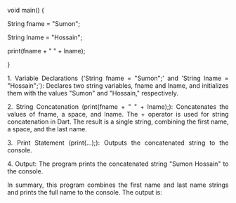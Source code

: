 void main() {

String fname = "Sumon";

String lname = "Hossain";

print(fname + " " + lname);

}

<p align="justify">
1. Variable Declarations ('String fname = "Sumon";' and 'String lname = "Hossain";'):
Declares two string variables, fname and lname, and initializes them with the values "Sumon" and "Hossain," respectively.
</p>

<p align="justify">
2. String Concatenation (print(fname + " " + lname);):
Concatenates the values of fname, a space, and lname. The + operator is used for string concatenation in Dart. The result is a single string, combining the first name, a space, and the last name.
</p>

<p align="justify">
3. Print Statement (print(...);):
Outputs the concatenated string to the console.
</p>

<p align="justify">
4. Output:
The program prints the concatenated string "Sumon Hossain" to the console.
</p>

<p align="justify">
In summary, this program combines the first name and last name strings and prints the full name to the console. The output is:
</p>
